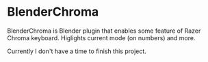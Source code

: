 # BlenderChroma

BlenderChroma is Blender plugin that enables some feature of Razer Chroma keyboard. 
Higlights current mode (on numbers) and more.

Currently I don't have a time to finish this project.
